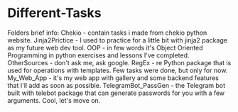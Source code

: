 # Different-Tasks
Folders brief info:
    Chekio - contain tasks i made from chekio python website.
    Jinja2Prictice - I used to practice for a little bit with jinja2 package as my future web dev tool.
    OOP - in few words it's Object Oriented Programming in python exercises and lessons I've completed.
    OtherSources - don't ask me, ask google.
    RegEx - re Python package that is used for operations with templates. Few tasks were done, but only for now.
    My_Web_App - it's my web app with gallery and some backend features that I'll add as soon as possible.
    TelegramBot_PassGen - the Telegram bot built with telebot package that can generate passwords for you with a few arguments.
Cool, let's move on.
